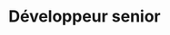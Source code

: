 ---
firstname: Matthieu
lastname: Marchois
title: Développeur senior
picture:
altPicture:
github: '#'
twitter: '#'
---